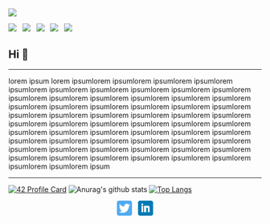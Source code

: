 
<img align="center" src="https://media.giphy.com/media/RbDKaczqWovIugyJmW/giphy.gif" >

![](https://img.shields.io/badge/Code-Javascript-informational?style=flat&logo=javascript&logoColor=white&color=2bbc8a)
&nbsp;
![](https://img.shields.io/badge/OS-Linux-informational?style=flat&logo=linux&logoColor=white&color=2bbc8a)
&nbsp;
![](https://img.shields.io/badge/Code-Python-informational?style=flat&logo=python&logoColor=white&color=2bbc8a)
&nbsp;
![](https://img.shields.io/badge/Code-React-informational?style=flat&logo=react.js&logoColor=white&color=2bbc8a)
&nbsp;
![](https://img.shields.io/badge/Code-Make-informational?style=flat&logo=cmake&logoColor=white&color=2bbc8a)

## Hi 👋
---

lorem ipsum  lorem ipsumlorem ipsumlorem ipsumlorem ipsumlorem ipsumlorem ipsumlorem ipsumlorem ipsumlorem ipsumlorem ipsumlorem ipsumlorem ipsumlorem ipsumlorem ipsumlorem ipsumlorem ipsumlorem ipsumlorem ipsumlorem ipsumlorem ipsumlorem ipsumlorem ipsumlorem ipsumlorem ipsumlorem ipsumlorem ipsumlorem ipsumlorem ipsumlorem ipsumlorem ipsumlorem ipsumlorem ipsumlorem ipsumlorem ipsumlorem ipsumlorem ipsumlorem ipsumlorem ipsumlorem ipsumlorem ipsumlorem ipsumlorem ipsumlorem ipsumlorem ipsumlorem ipsumlorem ipsumlorem ipsumlorem ipsumlorem ipsumlorem ipsumlorem ipsumlorem ipsumlorem ipsumlorem ipsumlorem ipsumlorem ipsumlorem ipsumlorem ipsumlorem ipsumlorem ipsumlorem ipsum

---


<p>

[![42 Profile Card](https://1337-readme.vercel.app/api/profile?cursus=42cursus&email=hide&login=zchatoua)](https://github.com/ZackChOfficial/ZackChOfficial)
![Anurag's github stats](https://github-readme-stats.vercel.app/api?username=ZackChOfficial&show_icons=true&theme=tokyonight)
[![Top Langs](https://github-readme-stats.vercel.app/api/top-langs/?username=ZackChOfficial&layout=compact)](https://github.com/anuraghazra/github-readme-stats)

</p>

<p align='center'>
<a href="https://twitter.com/ZACKCH_OFF"><img height="30" src="https://github.com/ZackChOfficial/ZackChOfficial/blob/main/assets/twitter.png?raw=true"></a>&nbsp;&nbsp;
<a href="https://www.linkedin.com/in/zakch/"><img height="30" src="https://github.com/ZackChOfficial/ZackChOfficial/blob/main/assets/linkedin.png?raw=true"></a>
</p>